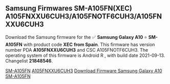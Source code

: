 <h2>Samsung Firmwares SM-A105FN(XEC) A105FNXXU6CUH3/A105FNOTF6CUH3/A105FNXXU6CUH3</h2>
Download the Samsung firmware for the ✅ <strong>Samsung Galaxy A10 </strong> ⭐ <strong>SM-A105FN</strong> with product code <strong>XEC</strong> <strong> from Spain</strong>. This firmware has version number PDA <strong>A105FNXXU6CUH3</strong> and CSC A105FNOTF6CUH3. The operating system of this firmware is Android R , with build date 2021-09-13. Changelist <strong>21848546</strong>.


[SM-A105FN](https://samfirm.shop/samsung/model/SM-A105FN)
[A105FNXXU6CUH3](https://samfirm.shop/samsung/pda/A105FNXXU6CUH3)
[Download Firmware Samsung Galaxy A10 SM-A105FN](https://samfirm.shop/samsung/firmware/455576)
